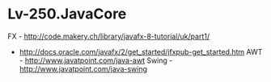 # Lv-250.JavaCore

FX - http://code.makery.ch/library/javafx-8-tutorial/uk/part1/
   - http://docs.oracle.com/javafx/2/get_started/jfxpub-get_started.htm
AWT - http://www.javatpoint.com/java-awt
Swing - http://www.javatpoint.com/java-swing
